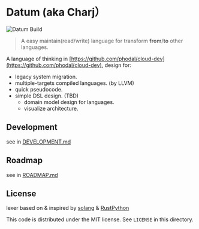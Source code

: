 # Datum (aka Charj）

![Datum Build](https://github.com/datum-lang/datum/workflows/Charj%20Build/badge.svg)

> A easy maintain(read/write) language for transform **from**/**to** other languages.

A language of thinking in [https://github.com/phodal/cloud-dev](https://github.com/phodal/cloud-dev), design for:

 - legacy system migration.
 - multiple-targets compiled languages. (by LLVM)
 - quick pseudocode.
 - simple DSL design. (TBD)
     - domain model design for languages.
     - visualize architecture.

## Development

see in [DEVELOPMENT.md](DEVELOPMENT.md)

## Roadmap

see in [ROADMAP.md](ROADMAP.md)

## License

lexer based on & inspired by [solang](https://github.com/hyperledger-labs/solang) & [RustPython](https://github.com/RustPython/RustPython)

This code is distributed under the MIT license. See `LICENSE` in this directory.
